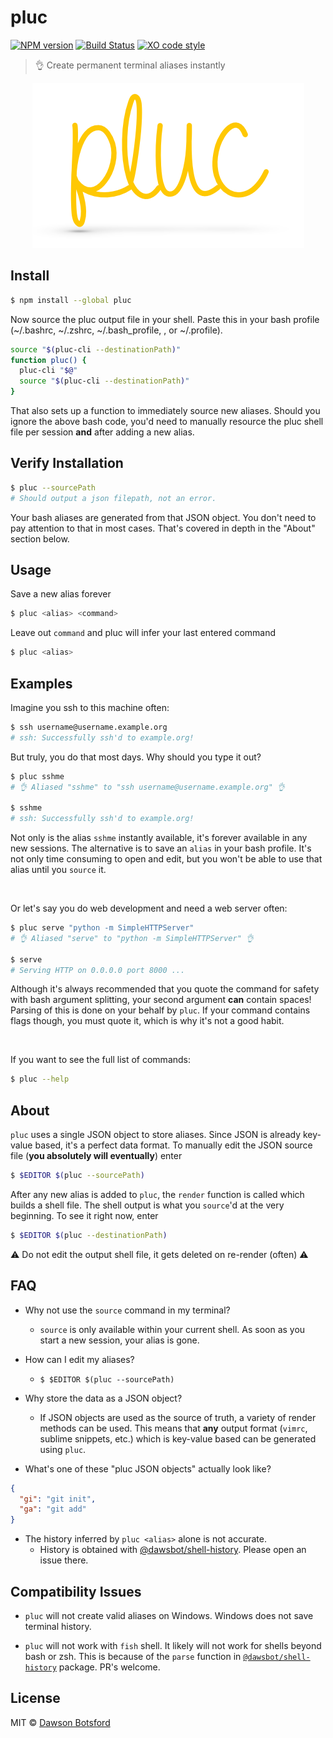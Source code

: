 # pluc
[![NPM version][npm-image]][npm-url] [![Build Status][travis-image]][travis-url] [![XO code style][xo-image]][xo-url]

> :ok_hand: Create permanent terminal aliases instantly

<p align="center">
  <img src="./media/logo.png" alt="logo"/>
</p>

## Install

```sh
$ npm install --global pluc
```

Now source the pluc output file in your shell. Paste this in your bash profile (~/.bashrc, ~/.zshrc, ~/.bash_profile, , or ~/.profile).

```sh
source "$(pluc-cli --destinationPath)"
function pluc() {
  pluc-cli "$@"
  source "$(pluc-cli --destinationPath)"
}
```

That also sets up a function to immediately source new aliases. Should you ignore the above bash code, you'd need to manually resource the pluc shell file per session **and** after adding a new alias.

## Verify Installation

```sh
$ pluc --sourcePath
# Should output a json filepath, not an error.
```

Your bash aliases are generated from that JSON object. You don't need to pay attention to that in most cases. That's covered in depth in the "About" section below.

## Usage

Save a new alias forever

```sh
$ pluc <alias> <command>
```

Leave out `command` and pluc will infer your last entered command

```sh
$ pluc <alias>
```

## Examples

Imagine you ssh to this machine often:

```sh
$ ssh username@username.example.org
# ssh: Successfully ssh'd to example.org!
```

But truly, you do that most days. Why should you type it out?

```sh
$ pluc sshme
# 👌 Aliased "sshme" to "ssh username@username.example.org" 👌

$ sshme
# ssh: Successfully ssh'd to example.org!
```

Not only is the alias `sshme` instantly available, it's forever available in any new sessions. The alternative is to save an `alias` in your bash profile. It's not only time consuming to open and edit, but you won't be able to use that alias until you `source` it.

<br/>

Or let's say you do web development and need a web server often:

```sh
$ pluc serve "python -m SimpleHTTPServer"
# 👌 Aliased "serve" to "python -m SimpleHTTPServer" 👌

$ serve
# Serving HTTP on 0.0.0.0 port 8000 ...
```

Although it's always recommended that you quote the command for safety with bash argument splitting, your second argument **can** contain spaces! Parsing of this is done on your behalf by `pluc`. If your command contains flags though, you must quote it, which is why it's not a good habit.

<br/>

If you want to see the full list of commands:

```sh
$ pluc --help
```

## About

`pluc` uses a single JSON object to store aliases. Since JSON is already key-value based, it's a perfect data format. To manually edit the JSON source file (**you absolutely will eventually**) enter

```sh
$ $EDITOR $(pluc --sourcePath)
```

After any new alias is added to `pluc`, the `render` function is called which builds a shell file. The shell output is what you `source`'d at the very beginning. To see it right now, enter

```sh
$ $EDITOR $(pluc --destinationPath)
```

:warning: Do not edit the output shell file, it gets deleted on re-render (often) :warning:


## FAQ

* Why not use the `source` command in my terminal?
  * `source` is only available within your current shell. As soon as you start a new session, your alias is gone.

* How can I edit my aliases?
  * `$ $EDITOR $(pluc --sourcePath)`


* Why store the data as a JSON object?
  * If JSON objects are used as the source of truth, a variety of render methods can be used. This means that **any** output format (`vimrc`, sublime snippets, etc.) which is key-value based can be generated using `pluc`.

* What's one of these "pluc JSON objects" actually look like?

```json
{
  "gi": "git init",
  "ga": "git add"
}
```

* The history inferred by `pluc <alias>` alone is not accurate.
  * History is obtained with [@dawsbot/shell-history](https://github.com/dawsbot/shell-history). Please open an issue there.

<!-- * How can I add a new render method?
  1. Create and test a render function as a standalone module. (Fork [build-shell-fn](https://github.com/dawsbot/build-shell-fn))
  2. Add a transpile method in [index.js](./src/index.js). (Copy `transpileJSON()`)
  3. Add a flag for render function within [cli.js](./src/cli.js)
  4. Document the new render method in the `--help` in `src/cli.js`
  5. PR!
 -->
## Compatibility Issues

* `pluc` will not create valid aliases on Windows. Windows does not save terminal history.

* `pluc` will not work with `fish` shell. It likely will not work for shells beyond bash or zsh. This is because of the `parse` function in [`@dawsbot/shell-history`](https:///github.com/dawsbot/shell-history) package. PR's welcome.

## License

MIT © [Dawson Botsford](http://dawsonbotsford.com)

[npm-image]: https://badge.fury.io/js/pluc.svg
[npm-url]: https://npmjs.org/package/pluc
[travis-image]: https://travis-ci.org/dawsbot/pluc.svg?branch=master
[travis-url]: https://travis-ci.org/dawsbot/pluc
[xo-image]: https://img.shields.io/badge/code_style-XO-5ed9c7.svg
[xo-url]: https://github.com/sindresorhus/xo

